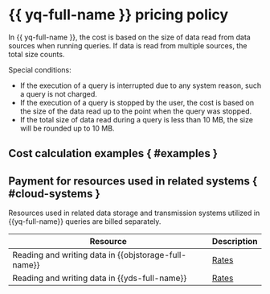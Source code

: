 # {{ yq-full-name }} pricing policy

In {{ yq-full-name }}, the cost is based on the size of data read from data sources when running queries. If data is read from multiple sources, the total size counts.







Special conditions:
- If the execution of a query is interrupted due to any system reason, such a query is not charged.
- If the execution of a query is stopped by the user, the cost is based on the size of the data read up to the point when the query was stopped.
- If the total size of data read during a query is less than 10 MB, the size will be rounded up to 10 MB.

## Cost calculation examples { #examples }







## Payment for resources used in related systems { #cloud-systems }

Resources used in related data storage and transmission systems utilized in {{yq-full-name}} queries are billed separately.

|Resource|Description|
|--------|-----------|
|Reading and writing data in {{objstorage-full-name}}|[Rates](../storage/pricing.md)|
|Reading and writing data in {{yds-full-name}}|[Rates](../data-streams/pricing.md)|
